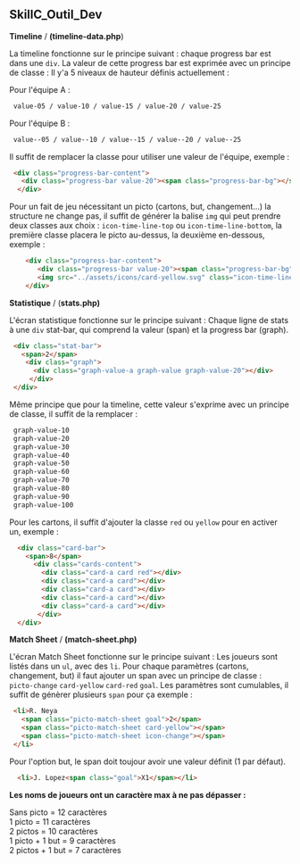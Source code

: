 ## SkillC_Outil_Dev

**Timeline**  / **(timeline-data.php**)

La timeline fonctionne sur le principe suivant : chaque progress bar est dans une `div`. La valeur de cette progress bar est exprimée avec un principe de classe : 
Il y'a 5 niveaux de hauteur définis actuellement : 

Pour l'équipe A :  
 
```css
 value-05 / value-10 / value-15 / value-20 / value-25
```
Pour l'équipe B :  
 
```css
 value--05 / value--10 / value--15 / value--20 / value--25
```

Il suffit de remplacer la classe pour utiliser une valeur de l'équipe, exemple : 
```html
 <div class="progress-bar-content">
   <div class="progress-bar value-20"><span class="progress-bar-bg"></span></div>
  </div>
```
Pour un fait de jeu nécessitant un picto (cartons, but, changement...) la structure ne change pas, il suffit de générer la balise `img` qui peut prendre deux classes aux choix : `icon-time-line-top` ou `icon-time-line-bottom`,  la première classe placera le picto au-dessus, la deuxième en-dessous, exemple : 

```html
    <div class="progress-bar-content">
       <div class="progress-bar value-20"><span class="progress-bar-bg"></span></div>
       <img src="../assets/icons/card-yellow.svg" class="icon-time-line-top">
    </div>
```
      
**Statistique** / (**stats.php)**

L'écran statistique fonctionne sur le principe suivant :
Chaque ligne de stats à une `div` stat-bar, qui comprend la valeur (span) et la progress bar (graph). 
```html
 <div class="stat-bar">
   <span>2</span>
    <div class="graph">
      <div class="graph-value-a graph-value graph-value-20"></div>
     </div>
 </div>
```

Même principe que pour la timeline, cette valeur s'exprime avec un principe de classe, il suffit de la remplacer  : 
```css
 graph-value-10 
 graph-value-20 
 graph-value-30 
 graph-value-40 
 graph-value-50 
 graph-value-60 
 graph-value-70 
 graph-value-80 
 graph-value-90 
 graph-value-100
```

Pour les cartons, il suffit d'ajouter la classe `red` ou `yellow` pour en activer un, exemple : 
```html
  <div class="card-bar">
    <span>8</span>
      <div class="cards-content">
        <div class="card-a card red"></div>
        <div class="card-a card"></div>
        <div class="card-a card"></div>
        <div class="card-a card"></div>
        <div class="card-a card"></div>
       </div>
  </div>
```
**Match Sheet** / **(match-sheet.php)**

L'écran Match Sheet fonctionne sur le principe suivant :
Les joueurs sont listés dans un `ul`, avec des `li`. Pour chaque paramètres (cartons, changement, but) il faut ajouter un span avec un principe de classe :<br> `picto-change` `card-yellow` `card-red` `goal`. Les paramètres sont cumulables, il suffit de génèrer plusieurs `span` pour ça exemple : 
```html
 <li>R. Neya
   <span class="picto-match-sheet goal">2</span>
   <span class="picto-match-sheet card-yellow"></span>
   <span class="picto-match-sheet icon-change"></span>
 </li>
```

Pour l'option but, le span doit toujour avoir une valeur définit (1 par défaut). 

```html
  <li>J. Lopez<span class="goal">X1</span></li>
```

**Les noms de joueurs ont un caractère max à ne pas dépasser :**

Sans picto = 12 caractères<br>
1 picto = 11 caractères<br>
2 pictos = 10 caractères<br>
1 picto + 1 but = 9 caractères<br>
2 pictos + 1 but = 7 caractères<br>
